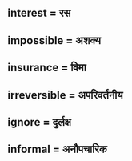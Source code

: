 ## interest = रस

## impossible = अशक्य

## insurance = विमा

## irreversible = अपरिवर्तनीय

## ignore = दुर्लक्ष

## informal = अनौपचारिक

